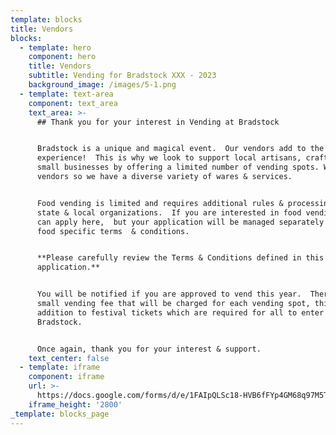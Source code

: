 ```yaml
---
template: blocks
title: Vendors
blocks:
  - template: hero
    component: hero
    title: Vendors
    subtitle: Vending for Bradstock XXX - 2023
    background_image: /images/5-1.png
  - template: text-area
    component: text_area
    text_area: >-
      ## Thank you for your interest in Vending at Bradstock


      Bradstock is a unique and magical event.  Our vendors add to the
      experience!  This is why we look to support local artisans, crafters and
      small businesses by offering a limited number of vending spots. We vet
      vendors so we have a diverse variety of wares & services.


      Food vending is limited and requires additional rules & processing with
      state & local organizations.  If you are interested in food vending, you
      can apply here,  but your application will be managed separately and have
      food specific terms  & conditions.


      **Please carefully review the Terms & Conditions defined in this
      application.**


      You will be notified if you are approved to vend this year.  There is a
      small vending fee that will be charged for each vending spot, this is in
      addition to festival tickets which are required for all to enter
      Bradstock.


      Once again, thank you for your interest & support.
    text_center: false
  - template: iframe
    component: iframe
    url: >-
      https://docs.google.com/forms/d/e/1FAIpQLSc18-HVB6fFYp4GM68q97M5TfxxBLvhBBx2k533gb6jxxu70w/viewform?embedded=true
    iframe_height: '2800'
_template: blocks_page
---
```




